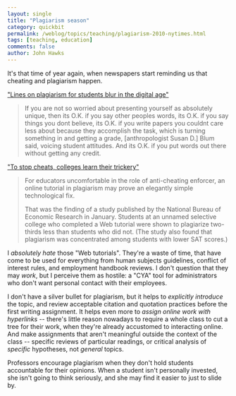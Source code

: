 ```yaml
---
layout: single 
title: "Plagiarism season" 
category: quickbit
permalink: /weblog/topics/teaching/plagiarism-2010-nytimes.html
tags: [teaching, education] 
comments: false 
author: John Hawks 
---
```


It's that time of year again, when newspapers start reminding us that cheating and plagiarism happen. 

<a href="p://www.nytimes.com/2010/08/02/education/02cheat.html">"Lines on plagiarism for students blur in the digital age"</a>

<blockquote>If you are not so worried about presenting yourself as absolutely unique, then its O.K. if you say other peoples words, its O.K. if you say things you dont believe, its O.K. if you write papers you couldnt care less about because they accomplish the task, which is turning something in and getting a grade, [anthropologist Susan D.] Blum said, voicing student attitudes. And its O.K. if you put words out there without getting any credit.</blockquote>

<a href="http://www.nytimes.com/2010/07/06/education/06cheat.html">"To stop cheats, colleges learn their trickery"</a>

<blockquote>For educators uncomfortable in the role of anti-cheating enforcer, an online tutorial in plagiarism may prove an elegantly simple technological fix.

That was the finding of a study published by the National Bureau of Economic Research in January. Students at an unnamed selective college who completed a Web tutorial were shown to plagiarize two-thirds less than students who did not. (The study also found that plagiarism was concentrated among students with lower SAT scores.)</blockquote>

I <i>absolutely hate</i> those "Web tutorials". They're a waste of time, that have come to be used for everything from human subjects guidelines, conflict of interest rules, and employment handbook reviews. I don't question that they may <i>work</i>, but I perceive them as hostile: a "CYA" tool for administrators who don't want personal contact with their employees. 

I don't have a silver bullet for plagiarism, but it helps to <i>explicitly introduce</i> the topic, and review acceptable citation and quotation practices before the first writing assignment. It helps even more to <i>assign online work with hyperlinks</i> -- there's little reason nowadays to require a whole class to cut a tree for their work, when they're already accustomed to interacting online. And make assignments that aren't meaningful outside the context of the class -- specific reviews of particular readings, or critical analysis of <i>specific</i> hypotheses, not <i>general</i> topics. 

Professors encourage plagiarism when they don't hold students accountable for their opinions. When a student isn't personally invested, she isn't going to think seriously, and she may find it easier to just to slide by. 



